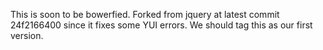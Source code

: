 This is soon to be bowerfied.
Forked from jquery at latest commit 24f2166400 since it fixes some YUI errors.
We should tag this as our first version.
